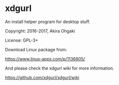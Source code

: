 # xdgurl

An install helper program for desktop stuff.

Copyright: 2016-2017, Akira Ohgaki

License: GPL-3+

Download Linux package from:

https://www.linux-apps.com/p/1136805/

And please check the xdgurl wiki for more information.

https://github.com/xdgurl/xdgurl/wiki
